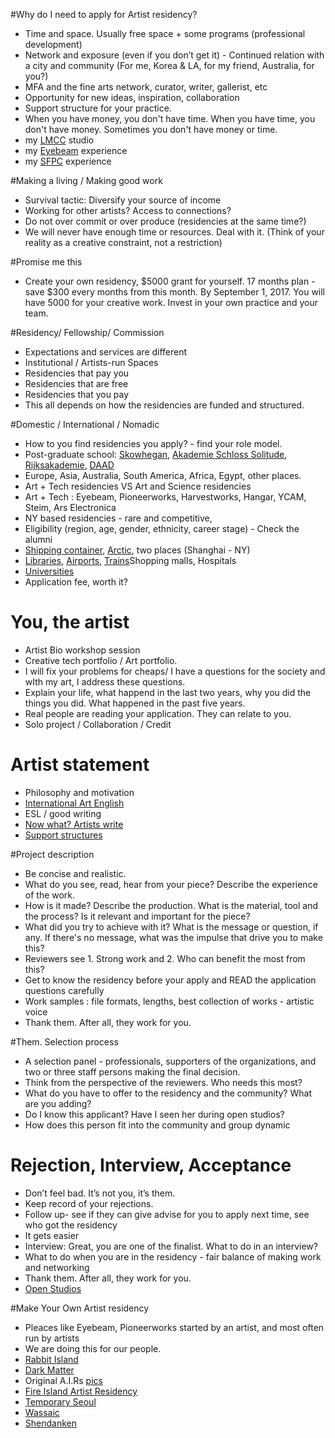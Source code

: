 #Why do I need to apply for Artist residency? 
- Time and space. Usually free space + some programs (professional development) 
- Network and exposure (even if you don’t get it) - Continued relation with a city and community (For me, Korea & LA, for my friend, Australia, for you?) 
- MFA and the fine arts network, curator, writer, gallerist, etc  
- Opportunity for new ideas, inspiration, collaboration
- Support structure for your practice.  
- When you have money, you don't have time. When you have time, you don't have money. Sometimes you don't have money or time. 
- my [LMCC](https://www.flickr.com/photos/80913365@N04/sets/72157646634239134) studio
- my [Eyebeam](https://www.flickr.com/search/?text=eyebeam%20taeyoon) experience
- my [SFPC](https://medium.com/@tchoi8/diversity-at-sfpc-d494d7390375) experience

#Making a living / Making good work
- Survival tactic: Diversify your source of income 
- Working for other artists? Access to connections? 
- Do not over commit or over produce (residencies at the same time?) 
- We will never have enough time or resources. Deal with it. (Think of your reality as a creative constraint, not a restriction) 

#Promise me this 

- Create your own residency, $5000 grant for yourself. 17 months plan - save $300 every months from this month. By September 1, 2017. You will have 5000 for your creative work. Invest in your own practice and your team. 

#Residency/ Fellowship/ Commission 
- Expectations and services are different
- Institutional / Artists-run Spaces
- Residencies that pay you 
- Residencies that are free
- Residencies that you pay 
- This all depends on how the residencies are funded and structured. 

#Domestic / International / Nomadic 
- How to you find residencies you apply? - find your role model. 
- Post-graduate school: [Skowhegan](http://www.skowheganart.org/), [Akademie Schloss Solitude](http://www.akademie-solitude.de/en), [Rijksakademie](http://www.rijksakademie.nl/ENG/), [DAAD](http://www.berliner-kuenstlerprogramm.de/en/index_en.php)
- Europe, Asia, Australia, South America, Africa, Egypt, other places.  
- Art + Tech residencies VS Art and Science residencies 
- Art + Tech : Eyebeam, Pioneerworks, Harvestworks, Hangar, YCAM, Steim, Ars Electronica 
- NY based residencies  - rare and competitive,
- Eligibility (region, age, gender, ethnicity, career stage) - Check the alumni    
- [Shipping container](http://www.containerartistresidency.org/#!freight-/c65q), [Arctic](http://www.thearcticcircle.org/), two places (Shanghai - NY)  
- [Libraries](https://medium.com/@blprnt/an-artist-in-every-library-c0df05bf3c9), [Airports](http://www.abc.net.au/news/2016-01-07/australias-first-airport-artist-in-residence-draws-airport-life/7073434), [Trains](http://blog.amtrak.com/amtrakresidency/)Shopping malls, Hospitals 
- [Universities](http://studioforcreativeinquiry.org/public/university_artist_in_residence_report_2013.pdf)
- Application fee, worth it?

# You, the artist  
- Artist Bio workshop session
- Creative tech portfolio / Art portfolio. 
- I will fix your problems for cheaps/ I have a questions for the society and wIth my art, I address these questions. 
- Explain your life, what happend in the last two years, why you did the things you did. What happened in the past five years. 
- Real people are reading your application. They can relate to you.  
- Solo project / Collaboration / Credit 

# Artist statement
- Philosophy and motivation 
- [International Art English](https://canopycanopycanopy.com/issues/16/contents/international_art_english) 
- ESL / good writing 
- [Now what? Artists write](http://bakonline.org/en/Publications/Books/Now_What?parent=Publications%2FBooks%2FNWA_Reader_2%2FForeword) 
- [Support structures](http://www.supportstructures.org/)

#Project description
- Be concise and realistic. 
- What do you see, read, hear from your piece? Describe the experience of the work.
- How is it made? Describe the production. What is the material, tool and the process? Is it relevant and important for the piece?
- What did you try to achieve with it? What is the message or question, if any. If there's no message, what was the impulse that drive you to make this?
- Reviewers see 1. Strong work and 2. Who can benefit the most from this?
- Get to know the residency before your apply and READ the application questions carefully 
- Work samples : file formats, lengths, best collection of works - artistic voice 
- Thank them. After all, they work for you. 

#Them. Selection process
- A selection panel - professionals, supporters of the organizations, and two or three staff persons making the final decision.  
- Think from the perspective of the reviewers. Who needs this most? 
- What do you have to offer to the residency and the community? What are you adding? 
- Do I know this applicant? Have I seen her during open studios? 
- How does this person fit into the community and group dynamic

# Rejection, Interview, Acceptance
- Don’t feel bad. It’s not you, it’s them. 
- Keep record of your rejections.  
-  Follow up- see if they can give advise for you to apply next time, see who got the residency 
-  It gets easier 
- Interview: Great, you are one of the finalist. What to do in an interview?
- What to do when you are in the residency - fair balance of making work and networking 
- Thank them. After all, they work for you. 
- [Open Studios](https://www.flickr.com/photos/80913365@N04/sets/72157651927897443)

#Make Your Own Artist residency 
- Pleaces like Eyebeam, Pioneerworks started by an artist, and most often run by artists 
- We are doing this for our people. 
- [Rabbit Island](http://rabbitisland.org/)
- [Dark Matter](http://www.darkmattermanufacturing.com/) 
- Original A.I.Rs [pics](http://www.gettyimages.com/detail/news-photo/sign-on-loft-building-signifying-legal-artists-in-residence-news-photo/583733257)
- [Fire Island Artist Residency](http://www.fireislandartistresidency.org/)
- [Temporary Seoul](http://taeyoonchoi.com/2010/12/seoul-residency/)
- [Wassaic](http://wassaicartistresidency.org/) 
- [Shendanken](http://www.shandakenproject.org/) 